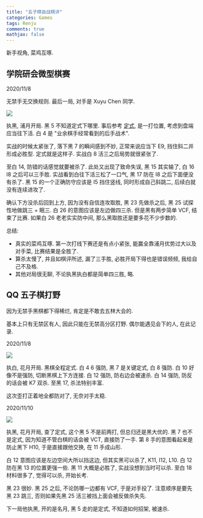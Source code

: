 ```yaml
---
title: "五子棋自战棋评"
categories: Games
tags: Renju
comments: true
mathjax: false
---
```


新手视角, 菜鸡互啄. 

<!-- more -->

## 学院研会微型棋赛

2020/11/8 

无禁手无交换规则. 最后一局, 对手是 Xuyu Chen 同学.

![](https://shiina18.github.io/assets/posts/images/20201109095248986_9295.png)

执黑, 浦月开局. 黑 5 不知道定式下哪里. 事后参考 [定式](http://www.ljrenju.com/croom/i07/i07.htm), 是一打位置, 考虑到盘端应当往下活. 白 4 是 "业余棋手经常看到的后手战术".

实战的时候太紧张了, 落下黑 7 的瞬间感到不妙, 正常来说应当下 E9, 挡住斜二并形成必胜型. 定式就是这样子. 实战白 8 活三之后局势就很紧张了. 

至白 14, 防错的话感觉就要被杀了. 此处又出现了致命失误, 黑 15 其实输了, 白 16 I8 之后可以三手胜. 实战看到白往下活三松了一口气, 黑 17 防在 I8 之后下面便没有杀了. 黑 15 的一个正确防守应该是 I5 挡住竖线, 同时形成自己斜跳二, 后续白就没有连续进攻了.

确认下方没杀后回到上方, 因为没有自信连攻取胜, 黑 23 先做杀之后, 黑 25 试探性地做跳三 + 眠三. 白 26 的意图应该是左边做四三杀. 但是黑有两步简单 VCF, 结束了比赛. 如果白 26 老老实实防中间, 那么黑取胜还是要多花不少步数的.

总结: 

- 真实的菜鸡互啄. 第一次打线下赛还是有点小紧张, 能赢全靠浦月优势过大以及对手菜, 比赛结果是全胜了. 
- 算杀太慢了, 并且如棋评所述, 漏了三手胜, 必胜开局下得也是错误频频, 我给自己不及格. 
- 其他对局很无聊, 不论执黑执白都是简单四三胜, 略. 

## QQ 五子棋打野

因为无禁手黑棋都下得稀烂, 肯定是不敢去五林大会的.

基本上只有无禁区有人, 因此只能在无禁高分区打野. 偶尔能遇见会下的人, 在此记录.

2020/11/8

![](https://shiina18.github.io/assets/posts/images/20201110235754855_17051.png)

执白, 花月开局. 黑棋全程定式. 白 4 6 强防, 黑 7 是关键定式, 白 8 强防. 白 10 好像不是强防, 切断黑棋上下方连接. 白 12 强防, 防右边会被速杀. 白 14 强防, 防反的话会被 K7 双杀. 至黑 17, 杀法特别丰富.

这次歪打正着地全都防对了, 无奈对手太稳.

2020/11/10

![](https://shiina18.github.io/assets/posts/images/20201110204242193_20620.png)

执黑, 花月开局, 查了定式, 这个黑 5 不是前两打, 但总归还是黑大优的. 黑 7 也不是定式, 因为知道不管白棋的话会被 VCT, 直接防了一手. 第 8 手的意图看起来是防止黑下 H10, 于是直接跟他交换, 在 11 手成山形. 

白 12 意图应该是左边空间大所以挡这边, 但其实黑可以杀了, K11, I12, L10. 白 12 防在黑 13 的位置更强一些. 黑 11 大概是必胜了, 实战没想到当时可以杀. 至白 18 材料很多了, 觉得可以杀, 开始长考.

黑 23 很妙. 黑 25 之后, 不论防哪一边都有 VCF, 于是对手投了. 注意顺序是要先黑 23 跳三, 否则如果先黑 25 活三被挡上面会被反做杀失先.

下一局他执黑, 开的是名月, 黑 5 走的是定式, 不知道如何招架, 被速杀.